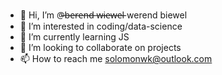 - 👋 Hi, I’m @̶b̶e̶r̶e̶n̶d̶ ̶w̶i̶e̶w̶e̶l̶ werend biewel
- 👀 I’m interested in coding/data-science
- 🌱 I’m currently learning JS
- 💞️ I’m looking to collaborate on projects
- 📫 How to reach me solomonwk@outlook.com

<!---
berendwiewel/berendwiewel is a ✨ special ✨ repository because its `README.md` (this file) appears on your GitHub profile.
You can click the Preview link to take a look at your changes.
--->
